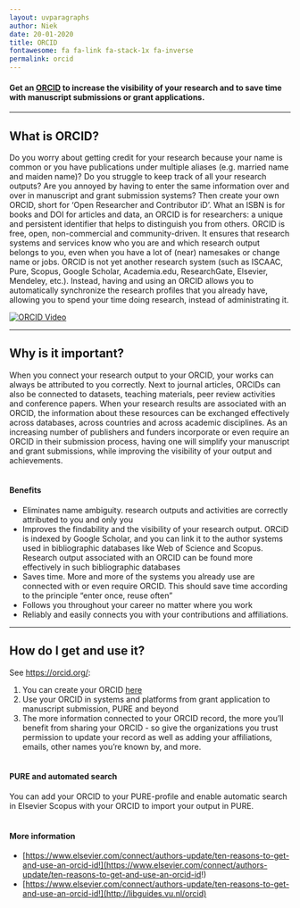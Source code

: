 ```yaml
---
layout: uvparagraphs
author: Niek
date: 20-01-2020
title: ORCID
fontawesome: fa fa-link fa-stack-1x fa-inverse
permalink: orcid 
---
```


#### Get an [ORCID](https://orcid.org/) to increase the visibility of your research and to save time with manuscript submissions or grant applications.

--- 

## What is ORCID?
Do you worry about getting credit for your research because your name is common or you have publications under multiple aliases (e.g. married name and maiden name)? Do you struggle to keep track of all your research outputs? Are you annoyed by having to enter the same information over and over in manuscript and grant submission systems? Then create your own ORCID, short for ‘Open Researcher and Contributor iD’. What an ISBN is for books and DOI for articles and data, an ORCID is for researchers: a unique and persistent identifier that helps to distinguish you from others. ORCID is free, open, non-commercial and community-driven. It ensures that research systems and services know who you are and which research output belongs to you, even when you have a lot of (near) namesakes or change name or jobs. ORCID is not yet another research system (such as ISCAAC, Pure, Scopus, Google Scholar, Academia.edu, ResearchGate, Elsevier, Mendeley, etc.). Instead, having and using an ORCID allows you to automatically synchronize the research profiles that you already have, allowing you to spend your time doing research, instead of administrating it.

[![ORCID Video](http://img.youtube.com/vi/a1Rijk_TMHA/0.jpg)](http://www.youtube.com/watch?v=a1Rijk_TMHA "ORCID")  

---

## Why is it important?
When you connect your research output to your ORCID, your works can always be attributed to you correctly. Next to journal articles, ORCIDs can also be connected to datasets, teaching materials, peer review activities and conference papers. When your research results are associated with an ORCID, the information about these resources can be exchanged effectively across databases, across countries and across academic disciplines. As an increasing number of publishers and funders incorporate or even require an ORCID in their submission process, having one will simplify your manuscript and grant submissions, while improving the visibility of your output and achievements.
<br><br>

#### Benefits
* Eliminates name ambiguity. research outputs and activities are correctly attributed to you and only you
* Improves the findability and the visibility of your research output. ORCiD is indexed by Google Scholar, and you can  link it to the author systems used in bibliographic databases like Web of Science and Scopus.  Research output associated with an ORCID can be found more effectively in such bibliographic databases
* Saves time. More and more of the systems you already use are connected with or even require ORCID. This should save time according to the principle “enter once, reuse often” 
* Follows you throughout your career no matter where you work
* Reliably and easily connects you with your contributions and affiliations.

---

## How do I get and use it?
See https://orcid.org/:
1. You can create your ORCID [here](https://orcid.org/register)
2. Use your ORCID in systems and platforms from grant application to manuscript submission, PURE and beyond 
3. The more information connected to your ORCID record, the more you’ll benefit from sharing your ORCID - so give the organizations you trust permission to update your record as well as adding your affiliations, emails, other names you’re known by, and more.
<br><br>

#### PURE and automated search
You can add your ORCID to your PURE-profile and enable automatic search in Elsevier Scopus with your ORCID to import your output in PURE.
<br><br>

#### More information
* [https://www.elsevier.com/connect/authors-update/ten-reasons-to-get-and-use-an-orcid-id!](https://www.elsevier.com/connect/authors-update/ten-reasons-to-get-and-use-an-orcid-id!)
* [https://www.elsevier.com/connect/authors-update/ten-reasons-to-get-and-use-an-orcid-id!](http://libguides.vu.nl/orcid)


